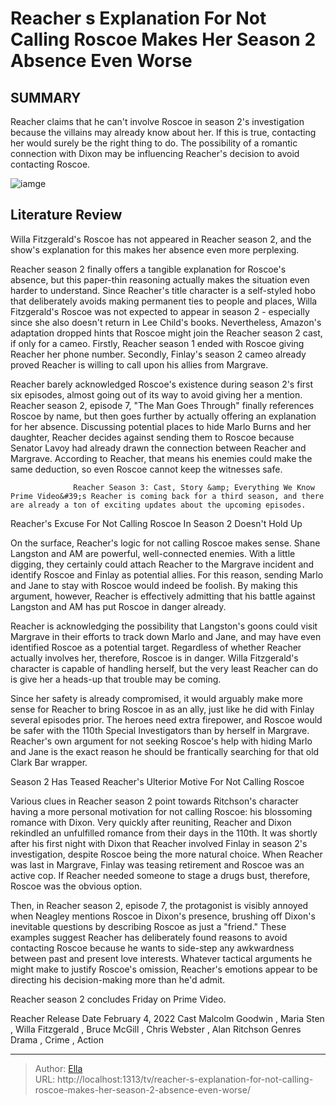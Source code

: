 # Reacher s Explanation For Not Calling Roscoe Makes Her Season 2 Absence Even Worse


## SUMMARY 



  Reacher claims that he can&#39;t involve Roscoe in season 2&#39;s investigation because the villains may already know about her.   If this is true, contacting her would surely be the right thing to do.   The possibility of a romantic connection with Dixon may be influencing Reacher&#39;s decision to avoid contacting Roscoe.  

![iamge](https://static1.srcdn.com/wordpress/wp-content/uploads/2024/01/willa-fitzgerald-as-roscoe-and-alan-ritchson-as-reacher.jpg)

## Literature Review
Willa Fitzgerald&#39;s Roscoe has not appeared in Reacher season 2, and the show&#39;s explanation for this makes her absence even more perplexing.




Reacher season 2 finally offers a tangible explanation for Roscoe&#39;s absence, but this paper-thin reasoning actually makes the situation even harder to understand. Since Reacher&#39;s title character is a self-styled hobo that deliberately avoids making permanent ties to people and places, Willa Fitzgerald&#39;s Roscoe was not expected to appear in season 2 - especially since she also doesn&#39;t return in Lee Child&#39;s books. Nevertheless, Amazon&#39;s adaptation dropped hints that Roscoe might join the Reacher season 2 cast, if only for a cameo. Firstly, Reacher season 1 ended with Roscoe giving Reacher her phone number. Secondly, Finlay&#39;s season 2 cameo already proved Reacher is willing to call upon his allies from Margrave.




Reacher barely acknowledged Roscoe&#39;s existence during season 2&#39;s first six episodes, almost going out of its way to avoid giving her a mention. Reacher season 2, episode 7, &#34;The Man Goes Through&#34; finally references Roscoe by name, but then goes further by actually offering an explanation for her absence. Discussing potential places to hide Marlo Burns and her daughter, Reacher decides against sending them to Roscoe because Senator Lavoy had already drawn the connection between Reacher and Margrave. According to Reacher, that means his enemies could make the same deduction, so even Roscoe cannot keep the witnesses safe.

                  Reacher Season 3: Cast, Story &amp; Everything We Know   Prime Video&#39;s Reacher is coming back for a third season, and there are already a ton of exciting updates about the upcoming episodes.     


 Reacher&#39;s Excuse For Not Calling Roscoe In Season 2 Doesn&#39;t Hold Up 
          




On the surface, Reacher&#39;s logic for not calling Roscoe makes sense. Shane Langston and AM are powerful, well-connected enemies. With a little digging, they certainly could attach Reacher to the Margrave incident and identify Roscoe and Finlay as potential allies. For this reason, sending Marlo and Jane to stay with Roscoe would indeed be foolish. By making this argument, however, Reacher is effectively admitting that his battle against Langston and AM has put Roscoe in danger already.

Reacher is acknowledging the possibility that Langston&#39;s goons could visit Margrave in their efforts to track down Marlo and Jane, and may have even identified Roscoe as a potential target. Regardless of whether Reacher actually involves her, therefore, Roscoe is in danger. Willa Fitzgerald&#39;s character is capable of handling herself, but the very least Reacher can do is give her a heads-up that trouble may be coming.

Since her safety is already compromised, it would arguably make more sense for Reacher to bring Roscoe in as an ally, just like he did with Finlay several episodes prior. The heroes need extra firepower, and Roscoe would be safer with the 110th Special Investigators than by herself in Margrave. Reacher&#39;s own argument for not seeking Roscoe&#39;s help with hiding Marlo and Jane is the exact reason he should be frantically searching for that old Clark Bar wrapper.






 Season 2 Has Teased Reacher&#39;s Ulterior Motive For Not Calling Roscoe 
          

Various clues in Reacher season 2 point towards Ritchson&#39;s character having a more personal motivation for not calling Roscoe: his blossoming romance with Dixon. Very quickly after reuniting, Reacher and Dixon rekindled an unfulfilled romance from their days in the 110th. It was shortly after his first night with Dixon that Reacher involved Finlay in season 2&#39;s investigation, despite Roscoe being the more natural choice. When Reacher was last in Margrave, Finlay was teasing retirement and Roscoe was an active cop. If Reacher needed someone to stage a drugs bust, therefore, Roscoe was the obvious option.

Then, in Reacher season 2, episode 7, the protagonist is visibly annoyed when Neagley mentions Roscoe in Dixon&#39;s presence, brushing off Dixon&#39;s inevitable questions by describing Roscoe as just a &#34;friend.&#34; These examples suggest Reacher has deliberately found reasons to avoid contacting Roscoe because he wants to side-step any awkwardness between past and present love interests. Whatever tactical arguments he might make to justify Roscoe&#39;s omission, Reacher&#39;s emotions appear to be directing his decision-making more than he&#39;d admit.






Reacher season 2 concludes Friday on Prime Video.




  Reacher   Release Date   February 4, 2022    Cast   Malcolm Goodwin , Maria Sten , Willa Fitzgerald , Bruce McGill , Chris Webster , Alan Ritchson    Genres   Drama , Crime , Action       


---

> Author: [Ella](https://instagram.hk.cn/)  
> URL: http://localhost:1313/tv/reacher-s-explanation-for-not-calling-roscoe-makes-her-season-2-absence-even-worse/  

